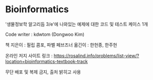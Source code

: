 # Bioinformatics
'생물정보학 알고리듬 3/e'에 나와있는 예제에 대한 코드 및 테스트 케이스 1개

Code writer : kdwtom (Dongwoo Kim)

책 지은이 : 필립 콤포, 파벨 페브즈너
옮긴이 : 한헌종, 한주헌

온라인 저지 사이트 링크 : https://rosalind.info/problems/list-view/?location=bioinformatics-textbook-track

무단 배포 및 복제 금지, 출처 밝히고 사용
